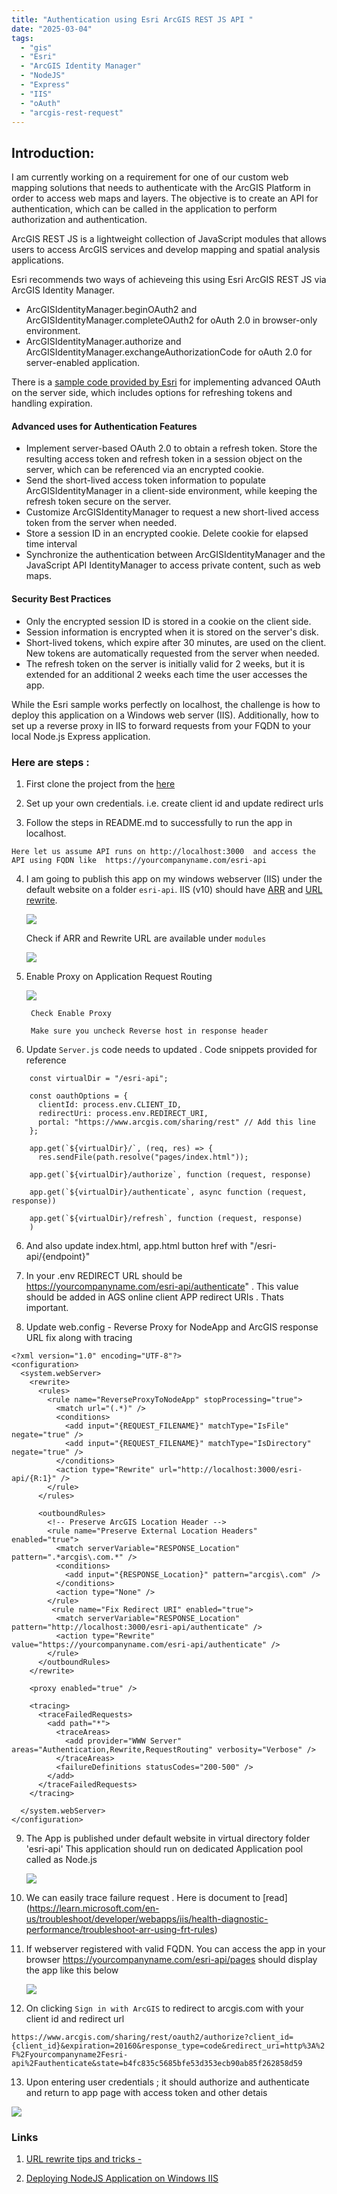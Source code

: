```yaml
---
title: "Authentication using Esri ArcGIS REST JS API "
date: "2025-03-04" 
tags:
  - "gis"
  - "Esri"
  - "ArcGIS Identity Manager"
  - "NodeJS"
  - "Express"
  - "IIS"
  - "oAuth"
  - "arcgis-rest-request"
---
```


## Introduction:

I am currently working on a requirement for one of our custom web mapping solutions that needs to authenticate with the ArcGIS Platform in order to access web maps and layers. The objective is to create an API for authentication, which can be called in the application to perform authorization and authentication.

ArcGIS REST JS is a lightweight collection of JavaScript modules that allows users to access ArcGIS services and develop mapping and spatial analysis applications.

Esri recommends two ways of achieveing this using Esri ArcGIS REST JS via ArcGIS Identity Manager.

- ArcGISIdentityManager.beginOAuth2 and ArcGISIdentityManager.completeOAuth2 for oAuth 2.0 in browser-only environment.
- ArcGISIdentityManager.authorize and ArcGISIdentityManager.exchangeAuthorizationCode for oAuth 2.0 for server-enabled application.
     
There is a [sample code provided by Esri](https://github.com/Esri/arcgis-rest-js-samples/blob/main/samples/express-oauth-advanced/README.md) for implementing advanced OAuth on the server side, which includes options for refreshing tokens and handling expiration.

#### Advanced uses for Authentication Features

- Implement server-based OAuth 2.0 to obtain a refresh token. Store the resulting access token and refresh token in a session object on the server, which can be referenced via an encrypted cookie.
- Send the short-lived access token information to populate ArcGISIdentityManager in a client-side environment, while keeping the refresh token secure on the server.
- Customize ArcGISIdentityManager to request a new short-lived access token from the server when needed.
- Store a session ID in an encrypted cookie. Delete cookie for elapsed time interval
- Synchronize the authentication between ArcGISIdentityManager and the JavaScript API IdentityManager to access private content, such as web maps.

#### Security Best Practices 
- Only the encrypted session ID is stored in a cookie on the client side.
- Session information is encrypted when it is stored on the server's disk.
- Short-lived tokens, which expire after 30 minutes, are used on the client. New tokens are automatically requested from the server when needed.
- The refresh token on the server is initially valid for 2 weeks, but it is extended for an additional 2 weeks each time the user accesses the app.

While the Esri sample works perfectly on localhost, the challenge is how to deploy this application on a Windows web server (IIS). Additionally, how to set up a reverse proxy in IIS to forward requests from your FQDN to your local Node.js Express application.


### Here are steps :

1. First clone the project from the [here](https://github.com/Esri/arcgis-rest-js-samples/tree/main/samples/express-oauth-advanced)

2. Set up your own credentials. i.e. create client id and update redirect urls 

3. Follow the steps in README.md to successfully to run the app in localhost.

`Here let us assume API runs on http://localhost:3000  and access the API using FQDN like  https://yourcompanyname.com/esri-api`

4. I am going to publish this app on my windows webserver (IIS) under the default website on a folder `esri-api`. IIS (v10) should have [ARR](https://www.iis.net/downloads/microsoft/application-request-routing) and [URL rewrite](https://www.iis.net/downloads/microsoft/url-rewrite).

    ![](../images/iis.png)

    Check if ARR and Rewrite URL are available under `modules`

    ![](../images/iismodules.png)


6. Enable Proxy on Application Request Routing
    
    
    ![](../images/enable_proxy.png)


     ` Check Enable Proxy`

     ` Make sure you uncheck Reverse host in response header` 


5. Update `Server.js` code needs to updated . Code snippets provided for reference
```
    const virtualDir = "/esri-api";  

    const oauthOptions = {
      clientId: process.env.CLIENT_ID,
      redirectUri: process.env.REDIRECT_URI,
      portal: "https://www.arcgis.com/sharing/rest" // Add this line
    };
   
    app.get(`${virtualDir}/`, (req, res) => {
      res.sendFile(path.resolve("pages/index.html"));

    app.get(`${virtualDir}/authorize`, function (request, response) 

    app.get(`${virtualDir}/authenticate`, async function (request, response))

    app.get(`${virtualDir}/refresh`, function (request, response) 
    )
```

6. And also update index.html, app.html button href with "/esri-api/{endpoint}"

7. In your .env REDIRECT URL should be https://yourcompanyname.com/esri-api/authenticate" . This value should be added in AGS online client APP redirect URIs . Thats important.

8. Update web.config - Reverse Proxy for NodeApp and ArcGIS response URL fix along with tracing 

```
<?xml version="1.0" encoding="UTF-8"?>
<configuration>
  <system.webServer>
    <rewrite>
      <rules>
        <rule name="ReverseProxyToNodeApp" stopProcessing="true">
          <match url="(.*)" />
          <conditions>
            <add input="{REQUEST_FILENAME}" matchType="IsFile" negate="true" />
            <add input="{REQUEST_FILENAME}" matchType="IsDirectory" negate="true" />
          </conditions>
          <action type="Rewrite" url="http://localhost:3000/esri-api/{R:1}" />
        </rule>
      </rules>

      <outboundRules>
        <!-- Preserve ArcGIS Location Header -->
        <rule name="Preserve External Location Headers" enabled="true">
          <match serverVariable="RESPONSE_Location" pattern=".*arcgis\.com.*" />
          <conditions>
            <add input="{RESPONSE_Location}" pattern="arcgis\.com" />
          </conditions>
          <action type="None" />
        </rule>
         <rule name="Fix Redirect URI" enabled="true">
          <match serverVariable="RESPONSE_Location" pattern="http://localhost:3000/esri-api/authenticate" />
          <action type="Rewrite" value="https://yourcompanyname.com/esri-api/authenticate" />
        </rule>
      </outboundRules>
    </rewrite>

    <proxy enabled="true" />

    <tracing>
      <traceFailedRequests>
        <add path="*">
          <traceAreas>
            <add provider="WWW Server" areas="Authentication,Rewrite,RequestRouting" verbosity="Verbose" />
          </traceAreas>
          <failureDefinitions statusCodes="200-500" />
        </add>
      </traceFailedRequests>
    </tracing>

  </system.webServer>
</configuration>

```

9. The App is published under default website in virtual directory folder 'esri-api'
   This application should run on dedicated Application pool called as Node.js

     ![](../images/nodejs.png)

10. We can easily trace failure request . Here is document to [read] (https://learn.microsoft.com/en-us/troubleshoot/developer/webapps/iis/health-diagnostic-performance/troubleshoot-arr-using-frt-rules)

11. If webserver registered with valid FQDN. You can access the app in your browser https://yourcompanyname.com/esri-api/pages should display the app like this below

     ![](../images/Nodejsapp.png)

12. On clicking `Sign in with ArcGIS` to redirect to arcgis.com with your client id and redirect url

`https://www.arcgis.com/sharing/rest/oauth2/authorize?client_id={client_id}&expiration=20160&response_type=code&redirect_uri=http%3A%2F%2Fyourcompanyname2Fesri-api%2Fauthenticate&state=b4fc835c5685bfe53d353ecb90ab85f262858d59`

13. Upon entering user credentials ; it should authorize and authenticate and return to app page with access token and other detais

  ![](../images/NodejsDetails.png)

### Links

1. [URL rewrite tips and tricks - ](https://ruslany.net/2009/04/10-url-rewriting-tips-and-tricks/)

2. [Deploying NodeJS Application on Windows IIS](https://alex.domenici.net/archive/deploying-a-node-js-application-on-windows-iis-using-a-reverse-proxy)
